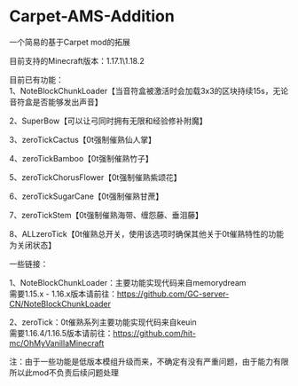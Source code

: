 # Carpet-AMS-Addition
一个简易的基于Carpet mod的拓展

目前支持的Minecraft版本：1.17.1\1.18.2

目前已有功能：<br>
1、NoteBlockChunkLoader【当音符盒被激活时会加载3x3的区块持续15s，无论音符盒是否能够发出声音】

2、SuperBow【可以让弓同时拥有无限和经验修补附魔】

3、zeroTickCactus【0t强制催熟仙人掌】

4、zeroTickBamboo【0t强制催熟竹子】

5、zeroTickChorusFlower【0t强制催熟紫颂花】

6、zeroTickSugarCane【0t强制催熟甘蔗】

7、zeroTickStem【0t强制催熟海带、缠怨藤、垂泪藤】

8、ALLzeroTick【0t催熟总开关，使用该选项时确保其他关于0t催熟特性的功能为关闭状态】

一些链接：

1、NoteBlockChunkLoader：主要功能实现代码来自memorydream<br>
需要1.15.x - 1.16.x版本请前往：https://github.com/GC-server-CN/NoteBlockChunkLoader

2、zeroTick：0t催熟系列主要功能实现代码来自keuin<br>
需要1.16.4/1.16.5版本请前往：https://github.com/hit-mc/OhMyVanillaMinecraft

注：由于一些功能是低版本模组升级而来，不确定有没有严重问题，由于能力有限所以此mod不负责后续问题处理

